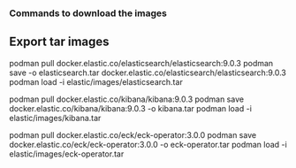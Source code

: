 ### Commands to download the images

## Export tar images
podman pull docker.elastic.co/elasticsearch/elasticsearch:9.0.3
podman save -o elasticsearch.tar docker.elastic.co/elasticsearch/elasticsearch:9.0.3
podman load -i elastic/images/elasticsearch.tar

podman pull docker.elastic.co/kibana/kibana:9.0.3
podman save docker.elastic.co/kibana/kibana:9.0.3 -o kibana.tar
podman load -i elastic/images/kibana.tar

podman pull docker.elastic.co/eck/eck-operator:3.0.0
podman save docker.elastic.co/eck/eck-operator:3.0.0 -o eck-operator.tar
podman load -i elastic/images/eck-operator.tar
